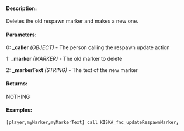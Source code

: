 #### Description:
Deletes the old respawn marker and makes a new one.

#### Parameters:
0: **_caller** *(OBJECT)* - The person calling the respawn update action

1: **_marker** *(MARKER)* - The old marker to delete

2: **_markerText** *(STRING)* - The text of the new marker

#### Returns:
NOTHING

#### Examples:
```sqf
[player,myMarker,myMarkerText] call KISKA_fnc_updateRespawnMarker;
```

